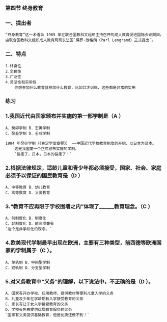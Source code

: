 
### 第四节 终身教育
### 一、提出者
    “终身教育”这一术语自 1965 年在联合国教科文组织主持召开的成人教育促进国际会议期间，由联合国教科文组织成人教育局局长法国`保罗·朗格朗（Parl Lengrand）正式提出`。

### 二、特点
    1.终身性
    2.全民性
    3.广泛性
    4.灵活性和实用性
        你想参加什么教育就参加什么教育，比如口才训练，这些都是非常的实用

### 练习
### 1.我国近代由国家颁布并实施的第一部学制是（A ）
    A．癸卯学制 B．壬寅学制
    C．癸丑学制 D．壬戌学制

    1904 年癸卯学制（《奏定学堂章程》） ——中国近代学校教育制度的开始，以日本为蓝本。
        这是我国第一个正式颁布实施的学制。
        `猫走了，日本，日本的猫走了！`


### 2.根据法律规定，适龄儿童和青少年都必须接受，国家、社会、家庭必须予以保证的国民教育是（D ）
    A．中等教育 B．幼儿教育
    C．高等教育 D．义务教育

### 3.“教育不应再限于学校围墙之内”体现了______教育理念。（C ）
    A．前制度化 B．制度化
    C．非制度化 D．前三项兼有
    `这个是非学校化的观念。`

### 4.欧美现代学制最早出现在欧洲，主要有三种类型，前西德等欧洲国家的学制属于（C ）。
    A．单轨制 B．中间型学制
    C．双轨制 D．分支型学制

### 5.对义务教育中“义务”的理解，以下说法中，不正确的是（D ）。
    A．国家有开办学校、任用教师、提供教材等便利儿童入学的义务
    B．儿童及少年在学龄期有入学接受教育的义务
    C．家长有让子女入学接受教育的义务
    D．学校有免费提供优质教育服务的义务
    `国家有义务提供基础教育，但是优质还做不到！`
